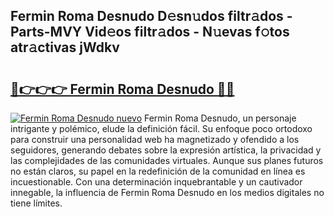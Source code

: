 ## Fermin Roma Desnudo D𝚎sn𝚞dos filtr𝚊dos - Parts-MVY Vid𝚎os filtr𝚊dos - N𝚞evas f𝚘tos atr𝚊ctivas jWdkv

# <h2><a href="http://mb5bl3t.tromn.icu/?c=Fermin+Roma+Desnudo">🔗👉👉👉 Fermin Roma Desnudo 🔗🔗</a></h2>

[![Fermin Roma Desnudo nuevo](https://i.imgur.com/pEAQMta.gif)](http://mb5bl3t.tromn.icu/?c=Fermin+Roma+Desnudo)
Fermin Roma Desnudo, un personaje intrigante y polémico, elude la definición fácil. Su enfoque poco ortodoxo para construir una personalidad web ha magnetizado y ofendido a los seguidores, generando debates sobre la expresión artística, la privacidad y las complejidades de las comunidades virtuales. Aunque sus planes futuros no están claros, su papel en la redefinición de la comunidad en línea es incuestionable. Con una determinación inquebrantable y un cautivador innegable, la influencia de Fermin Roma Desnudo en los medios digitales no tiene límites.
